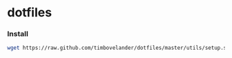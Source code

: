# dotfiles

### Install
```bash
wget https://raw.github.com/timbovelander/dotfiles/master/utils/setup.sh -O - | bash
```
